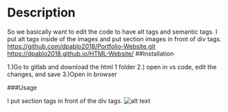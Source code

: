 # Description 
So we basically want to edit the code to have alt tags and semantic tags. I put alt tags inside of the images and put section images in front of div tags.
https://github.com/dpablo2018/Portfolio-Website.git 
https://dpablo2018.github.io/HTML-Website/ 
##Installation 

1.)Go to gitlab and download the html 1 folder
2.) open in vs code, edit the changes, and save
3.)Open in browser

###Usage

I put section tags in front of the div tags.
![alt text](assets/images/screenshot.png)
